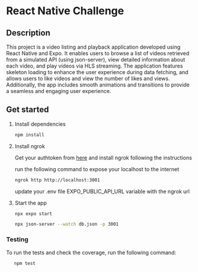 # React Native Challenge

## Description

This project is a video listing and playback application developed using React Native and Expo. It enables users to browse a list of videos retrieved from a simulated API (using json-server), view detailed information about each video, and play videos via HLS streaming. The application features skeleton loading to enhance the user experience during data fetching, and allows users to like videos and view the number of likes and views. Additionally, the app includes smooth animations and transitions to provide a seamless and engaging user experience.

## Get started

1. Install dependencies

   ```bash
   npm install
   ```

2. Install ngrok

   Get your authtoken from [here](https://dashboard.ngrok.com/get-started/setup) and install ngrok following the instructions

   run the following command to expose your localhost to the internet

   ```bash
   ngrok http http://localhost:3001
   ```

   update your .env file EXPO_PUBLIC_API_URL variable with the ngrok url

3. Start the app

   ```bash
   npx expo start
   ```

   ```bash
   npx json-server --watch db.json -p 3001
   ```

### Testing

To run the tests and check the coverage, run the following command:

```bash
   npm test
```
